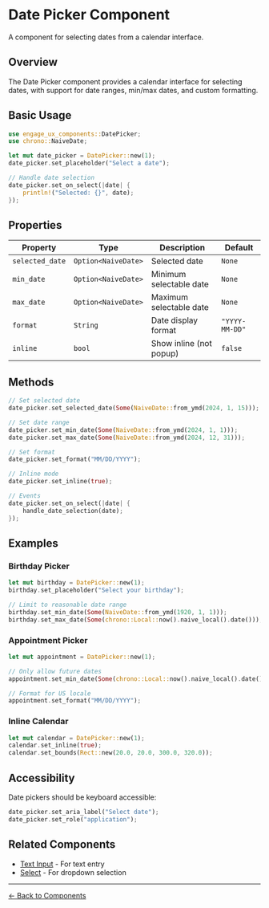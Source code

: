 # Date Picker Component

A component for selecting dates from a calendar interface.

## Overview

The Date Picker component provides a calendar interface for selecting dates, with support for date ranges, min/max dates, and custom formatting.

## Basic Usage

```rust
use engage_ux_components::DatePicker;
use chrono::NaiveDate;

let mut date_picker = DatePicker::new(1);
date_picker.set_placeholder("Select a date");

// Handle date selection
date_picker.set_on_select(|date| {
    println!("Selected: {}", date);
});
```

## Properties

| Property | Type | Description | Default |
|----------|------|-------------|---------|
| `selected_date` | `Option<NaiveDate>` | Selected date | `None` |
| `min_date` | `Option<NaiveDate>` | Minimum selectable date | `None` |
| `max_date` | `Option<NaiveDate>` | Maximum selectable date | `None` |
| `format` | `String` | Date display format | `"YYYY-MM-DD"` |
| `inline` | `bool` | Show inline (not popup) | `false` |

## Methods

```rust
// Set selected date
date_picker.set_selected_date(Some(NaiveDate::from_ymd(2024, 1, 15)));

// Set date range
date_picker.set_min_date(Some(NaiveDate::from_ymd(2024, 1, 1)));
date_picker.set_max_date(Some(NaiveDate::from_ymd(2024, 12, 31)));

// Set format
date_picker.set_format("MM/DD/YYYY");

// Inline mode
date_picker.set_inline(true);

// Events
date_picker.set_on_select(|date| {
    handle_date_selection(date);
});
```

## Examples

### Birthday Picker

```rust
let mut birthday = DatePicker::new(1);
birthday.set_placeholder("Select your birthday");

// Limit to reasonable date range
birthday.set_min_date(Some(NaiveDate::from_ymd(1920, 1, 1)));
birthday.set_max_date(Some(chrono::Local::now().naive_local().date()));
```

### Appointment Picker

```rust
let mut appointment = DatePicker::new(1);

// Only allow future dates
appointment.set_min_date(Some(chrono::Local::now().naive_local().date()));

// Format for US locale
appointment.set_format("MM/DD/YYYY");
```

### Inline Calendar

```rust
let mut calendar = DatePicker::new(1);
calendar.set_inline(true);
calendar.set_bounds(Rect::new(20.0, 20.0, 300.0, 320.0));
```

## Accessibility

Date pickers should be keyboard accessible:

```rust
date_picker.set_aria_label("Select date");
date_picker.set_role("application");
```

## Related Components

- [Text Input](text-input.md) - For text entry
- [Select](select.md) - For dropdown selection

---

[← Back to Components](index.md)
